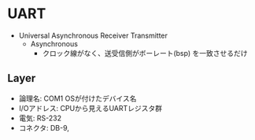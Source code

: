 # UART

* Universal Asynchronous Receiver Transmitter
  * Asynchronous
    * クロック線がなく、送受信側がボーレート(bsp) を一致させるだけ

## Layer


* 論理名: COM1 OSが付けたデバイス名
* I/Oアドレス: CPUから見えるUARTレジスタ群
* 電気: RS-232
* コネクタ: DB-9,
